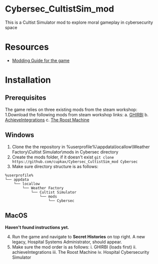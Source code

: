 # Cybersec_CultistSim_mod
This is a Cultist Simulator mod to explore moral gameplay in cybersecurity space

# Resources
- [Modding Guide for the game](https://docs.google.com/document/d/1BZiUrSiT8kKvWIEvx5DObThL4HMGVI1CluJR20CWBU0/edit#heading=h.nzan7yxetc3l)



# Installation
## Prerequisites
The game relies on three existing mods from the steam workshop:
1.Download the following mods from steam workshop links:
  a. [GHIRBI](https://steamcommunity.com/sharedfiles/filedetails/?id=2901287611)
  b. [AchieveIntegrations](https://steamcommunity.com/sharedfiles/filedetails/?id=2363532185)
  c. [The Roost Machine](https://steamcommunity.com/workshop/filedetails/?id=2625527332)
## Windows
1. Clone the the repository in %userprofile%\appdata\locallow\Weather Factory\Cultist Simulator\mods in Cybersec directory
2. Create the mods folder, if it doesn't exist
   ```git clone https://github.com/cupkax/Cybersec_CultistSim_mod Cybersec```
3. Make sure directory structure is as follows:
```
%userprofile%
└── appdata
    └── locallow
        └── Weather Factory
            └── Cultist Simulator
                └── mods
                    └── Cybersec
```

## MacOS
**Haven't found instructions yet.**

4. Run the game and navigate to **Secret Histories** on top right. A new legacy, Hospital Systems Administrator, should appear.
5. Make sure the mod order is as follows:
   i. GHIRBI (loads first)
   ii. achieveIntegrations
   iii. The Roost Machine
   iv. Hospital Cybersecurity Simulator
